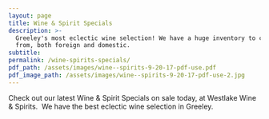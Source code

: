 ```yaml
---
layout: page
title: Wine & Spirit Specials
description: >-
  Greeley's most eclectic wine selection! We have a huge inventory to choose
  from, both foreign and domestic.
subtitle:
permalink: /wine-spirits-specials/
pdf_path: /assets/images/wine--spirits-9-20-17-pdf-use.pdf
pdf_image_path: /assets/images/wine--spirits-9-20-17-pdf-use-2.jpg
---
```



Check out our latest Wine & Spirit Specials on sale today, at Westlake Wine & Spirits.  We have the best eclectic wine selection in Greeley.